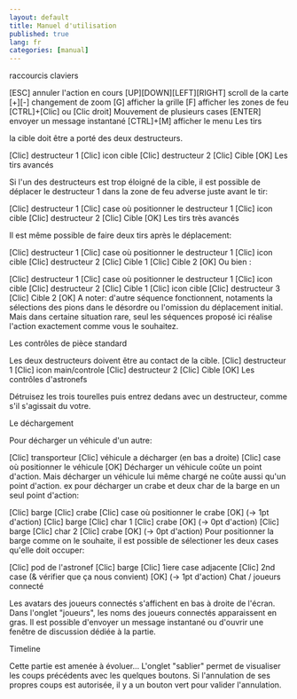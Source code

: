 ```yaml
---
layout: default
title: Manuel d'utilisation
published: true
lang: fr
categories: [manual]
---
```


raccourcis claviers

[ESC] annuler l'action en cours
[UP][DOWN][LEFT][RIGHT] scroll de la carte
[+][-] changement de zoom
[G] afficher la grille
[F] afficher les zones de feu
[CTRL]+[Clic] ou [Clic droit] Mouvement de plusieurs cases
[ENTER] envoyer un message instantané
[CTRL]+[M] afficher le menu
Les tirs

la cible doit être a porté des deux destructeurs.

[Clic] destructeur 1
[Clic] icon cible
[Clic] destructeur 2
[Clic] Cible
[OK]
Les tirs avancés

Si l'un des destructeurs est trop éloigné de la cible, il est possible de déplacer le destructeur 1 dans la zone de feu adverse juste avant le tir:

[Clic] destructeur 1
[Clic] case où positionner le destructeur 1
[Clic] icon cible
[Clic] destructeur 2
[Clic] Cible
[OK]
Les tirs très avancés

Il est même possible de faire deux tirs après le déplacement:

[Clic] destructeur 1
[Clic] case où positionner le destructeur 1
[Clic] icon cible
[Clic] destructeur 2
[Clic] Cible 1
[Clic] Cible 2
[OK]
Ou bien :

[Clic] destructeur 1
[Clic] case où positionner le destructeur 1
[Clic] icon cible
[Clic] destructeur 2
[Clic] Cible 1
[Clic] icon cible
[Clic] destructeur 3
[Clic] Cible 2
[OK]
A noter: d'autre séquence fonctionnent, notaments la sélections des pions dans le désordre ou l'omission du déplacement initial. Mais dans certaine situation rare, seul les séquences proposé ici réalise l'action exactement comme vous le souhaitez.

Les contrôles de pièce standard

Les deux destructeurs doivent être au contact de la cible.
[Clic] destructeur 1
[Clic] icon main/controle
[Clic] destructeur 2
[Clic] Cible
[OK]
Les contrôles d'astronefs

Détruisez les trois tourelles puis entrez dedans avec un destructeur, comme s'il s'agissait du votre.

Le déchargement

Pour décharger un véhicule d'un autre:

[Clic] transporteur
[Clic] véhicule a décharger (en bas a droite)
[Clic] case où positionner le véhicule
[OK]
Décharger un véhicule coûte un point d'action. Mais décharger un véhicule lui même chargé ne coûte aussi qu'un point d'action. ex pour décharger un crabe et deux char de la barge en un seul point d'action:

[Clic] barge
[Clic] crabe
[Clic] case où positionner le crabe
[OK] (-> 1pt d'action)
[Clic] barge
[Clic] char 1
[Clic] crabe
[OK] (-> 0pt d'action)
[Clic] barge
[Clic] char 2
[Clic] crabe
[OK] (-> 0pt d'action)
Pour positionner la barge comme on le souhaite, il est possible de sélectioner les deux cases qu'elle doit occuper:

[Clic] pod de l'astronef
[Clic] barge
[Clic] 1iere case adjacente
[Clic] 2nd case (& vérifier que ça nous convient)
[OK] (-> 1pt d'action)
Chat / joueurs connecté

Les avatars des joueurs connectés s'affichent en bas à droite de l'écran. Dans l'onglet "joueurs", les noms des joueurs connectés apparaissent en gras.
Il est possible d'envoyer un message instantané ou d'ouvrir une fenêtre de discussion dédiée à la partie.

Timeline

Cette partie est amenée à évoluer...
L'onglet "sablier" permet de visualiser les coups précédents avec les quelques boutons. Si l'annulation de ses propres coups est autorisée, il y a un bouton vert pour valider l'annulation.